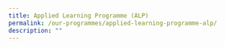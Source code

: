 ```yaml
---
title: Applied Learning Programme (ALP)
permalink: /our-programmes/applied-learning-programme-alp/
description: ""
---
```


